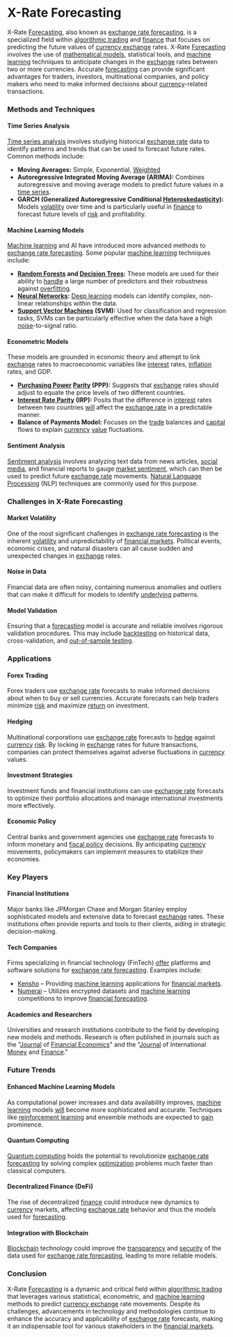 # X-Rate Forecasting

X-Rate [Forecasting](../f/forecasting.md), also known as [exchange rate forecasting](../e/exchange_rate_forecasting.md), is a specialized field within [algorithmic trading](../a/algorithmic_trading.md) and [finance](../f/finance.md) that focuses on predicting the future values of [currency exchange](../c/currency_exchange.md) rates. X-Rate [Forecasting](../f/forecasting.md) involves the use of [mathematical models](../m/mathematical_models_in_trading.md), statistical tools, and [machine learning](../m/machine_learning.md) techniques to anticipate changes in the [exchange](../e/exchange.md) rates between two or more currencies. Accurate [forecasting](../f/forecasting.md) can provide significant advantages for traders, investors, multinational companies, and policy makers who need to make informed decisions about [currency](../c/currency.md)-related transactions.

### Methods and Techniques

#### Time Series Analysis
[Time series analysis](../t/time_series_analysis.md) involves studying historical [exchange rate](../e/exchange_rate.md) data to identify patterns and trends that can be used to forecast future rates. Common methods include:

- **Moving Averages:** Simple, Exponential, [Weighted](../w/weighted.md)
- **Autoregressive Integrated Moving Average (ARIMA):** Combines autoregressive and moving average models to predict future values in a [time series](../t/time_series.md).
- **GARCH (Generalized Autoregressive Conditional [Heteroskedasticity](../h/heteroskedasticity.md)):** Models [volatility](../v/volatility.md) over time and is particularly useful in [finance](../f/finance.md) to forecast future levels of [risk](../r/risk.md) and profitability.

#### Machine Learning Models
[Machine learning](../m/machine_learning.md) and AI have introduced more advanced methods to [exchange rate forecasting](../e/exchange_rate_forecasting.md). Some popular [machine learning](../m/machine_learning.md) techniques include:

- **[Random Forests](../r/random_forests_in_trading.md) and [Decision Trees](../d/decision_trees.md):** These models are used for their ability to [handle](../h/handle.md) a large number of predictors and their robustness against [overfitting](../o/overfitting.md).
- **[Neural Networks](../n/neural_networks_in_trading.md):** [Deep learning](../d/deep_learning.md) models can identify complex, non-linear relationships within the data.
- **[Support Vector Machines](../s/support_vector_machines_in_trading.md) (SVM):** Used for classification and regression tasks, SVMs can be particularly effective when the data have a high [noise](../n/noise.md)-to-signal ratio.

#### Econometric Models
These models are grounded in economic theory and attempt to link [exchange](../e/exchange.md) rates to macroeconomic variables like [interest](../i/interest.md) rates, [inflation](../i/inflation.md) rates, and GDP.

- **[Purchasing Power](../p/purchasing_power.md) [Parity](../p/parity.md) (PPP):** Suggests that [exchange](../e/exchange.md) rates should adjust to equate the price levels of two different countries.
- **[Interest Rate Parity](../i/interest_rate_parity.md) (IRP):** Posits that the difference in [interest](../i/interest.md) rates between two countries [will](../w/will.md) affect the [exchange rate](../e/exchange_rate.md) in a predictable manner.
- **Balance of Payments Model:** Focuses on the [trade](../t/trade.md) balances and [capital](../c/capital.md) flows to explain [currency](../c/currency.md) [value](../v/value.md) fluctuations.

#### Sentiment Analysis
[Sentiment analysis](../s/sentiment_analysis.md) involves analyzing text data from news articles, [social media](../s/social_media.md), and financial reports to gauge [market sentiment](../m/market_sentiment.md), which can then be used to predict future [exchange rate](../e/exchange_rate.md) movements. [Natural Language Processing](../n/natural_language_processing_(nlp)_in_trading.md) (NLP) techniques are commonly used for this purpose.

### Challenges in X-Rate Forecasting

#### Market Volatility
One of the most significant challenges in [exchange rate forecasting](../e/exchange_rate_forecasting.md) is the inherent [volatility](../v/volatility.md) and unpredictability of [financial markets](../f/financial_market.md). Political events, economic crises, and natural disasters can all cause sudden and unexpected changes in [exchange](../e/exchange.md) rates.

#### Noise in Data
Financial data are often noisy, containing numerous anomalies and outliers that can make it difficult for models to identify [underlying](../u/underlying.md) patterns.

#### Model Validation
Ensuring that a [forecasting](../f/forecasting.md) model is accurate and reliable involves rigorous validation procedures. This may include [backtesting](../b/backtesting.md) on historical data, cross-validation, and [out-of-sample testing](../o/out-of-sample_testing.md).

### Applications

#### Forex Trading
Forex traders use [exchange rate](../e/exchange_rate.md) forecasts to make informed decisions about when to buy or sell currencies. Accurate forecasts can help traders minimize [risk](../r/risk.md) and maximize [return](../r/return.md) on investment.

#### Hedging
Multinational corporations use [exchange rate](../e/exchange_rate.md) forecasts to [hedge](../h/hedge.md) against [currency](../c/currency.md) [risk](../r/risk.md). By locking in [exchange](../e/exchange.md) rates for future transactions, companies can protect themselves against adverse fluctuations in [currency](../c/currency.md) values.

#### Investment Strategies
Investment funds and financial institutions can use [exchange rate](../e/exchange_rate.md) forecasts to optimize their portfolio allocations and manage international investments more effectively.

#### Economic Policy
Central banks and government agencies use [exchange rate](../e/exchange_rate.md) forecasts to inform monetary and [fiscal policy](../f/fiscal_policy.md) decisions. By anticipating [currency](../c/currency.md) movements, policymakers can implement measures to stabilize their economies.

### Key Players

#### Financial Institutions
Major banks like JPMorgan Chase and Morgan Stanley employ sophisticated models and extensive data to forecast [exchange](../e/exchange.md) rates. These institutions often provide reports and tools to their clients, aiding in strategic decision-making.

#### Tech Companies
Firms specializing in financial technology (FinTech) [offer](../o/offer.md) platforms and software solutions for [exchange rate forecasting](../e/exchange_rate_forecasting.md). Examples include:
- [Kensho](https://www.kensho.com/) – Providing [machine learning](../m/machine_learning.md) applications for [financial markets](../f/financial_market.md).
- [Numerai](https://numer.ai/) – Utilizes encrypted datasets and [machine learning](../m/machine_learning.md) competitions to improve [financial forecasting](../f/financial_forecasting.md).

#### Academics and Researchers
Universities and research institutions contribute to the field by developing new models and methods. Research is often published in journals such as the "[Journal](../j/journal.md) of [Financial Economics](../f/financial_economics.md)" and the "[Journal](../j/journal.md) of International [Money](../m/money.md) and [Finance](../f/finance.md)."

### Future Trends

#### Enhanced Machine Learning Models
As computational power increases and data availability improves, [machine learning](../m/machine_learning.md) models [will](../w/will.md) become more sophisticated and accurate. Techniques like [reinforcement learning](../r/reinforcement_learning.md) and ensemble methods are expected to [gain](../g/gain.md) prominence.

#### Quantum Computing
[Quantum computing](../q/quantum_computing_in_trading.md) holds the potential to revolutionize [exchange rate forecasting](../e/exchange_rate_forecasting.md) by solving complex [optimization](../o/optimization.md) problems much faster than classical computers.

#### Decentralized Finance (DeFi)
The rise of decentralized [finance](../f/finance.md) could introduce new dynamics to [currency](../c/currency.md) markets, affecting [exchange rate](../e/exchange_rate.md) behavior and thus the models used for [forecasting](../f/forecasting.md).

#### Integration with Blockchain
[Blockchain](../b/blockchain_in_trading.md) technology could improve the [transparency](../t/transparency.md) and [security](../s/security.md) of the data used for [exchange rate forecasting](../e/exchange_rate_forecasting.md), leading to more reliable models.

### Conclusion
X-Rate [Forecasting](../f/forecasting.md) is a dynamic and critical field within [algorithmic trading](../a/algorithmic_trading.md) that leverages various statistical, econometric, and [machine learning](../m/machine_learning.md) methods to predict [currency exchange](../c/currency_exchange.md) rate movements. Despite its challenges, advancements in technology and methodologies continue to enhance the accuracy and applicability of [exchange rate](../e/exchange_rate.md) forecasts, making it an indispensable tool for various stakeholders in the [financial markets](../f/financial_market.md).